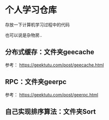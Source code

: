 # 个人学习仓库
存放一下计算机学习过程中的代码

也可以说是杂物房..

## 分布式缓存：文件夹geecache
参考： https://geektutu.com/post/geecache.html

## RPC：文件夹geerpc
参考： https://geektutu.com/post/geerpc.html

## 自己实现排序算法：文件夹Sort